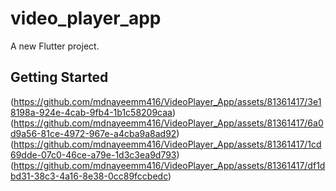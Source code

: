# video_player_app

A new Flutter project.

## Getting Started


 
(https://github.com/mdnayeemm416/VideoPlayer_App/assets/81361417/3e18198a-924e-4cab-9fb4-1b1c58209caa)
(https://github.com/mdnayeemm416/VideoPlayer_App/assets/81361417/6a0d9a56-81ce-4972-967e-a4cba9a8ad92)
(https://github.com/mdnayeemm416/VideoPlayer_App/assets/81361417/1cd69dde-07c0-46ce-a79e-1d3c3ea9d793)
(https://github.com/mdnayeemm416/VideoPlayer_App/assets/81361417/df1dbd31-38c3-4a16-8e38-0cc89fccbedc)
